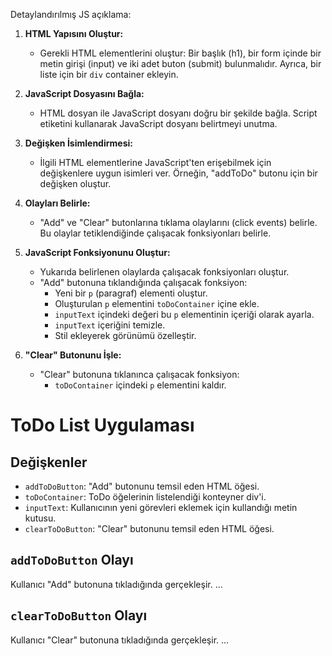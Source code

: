 Detaylandırılmış JS açıklama:

1. **HTML Yapısını Oluştur:**
   - Gerekli HTML elementlerini oluştur: Bir başlık (h1), bir form içinde bir metin girişi (input) ve iki adet buton (submit) bulunmalıdır. Ayrıca, bir liste için bir `div` container ekleyin.

2. **JavaScript Dosyasını Bağla:**
   - HTML dosyan ile JavaScript dosyanı doğru bir şekilde bağla. Script etiketini kullanarak JavaScript dosyanı belirtmeyi unutma.

3. **Değişken İsimlendirmesi:**
   - İlgili HTML elementlerine JavaScript'ten erişebilmek için değişkenlere uygun isimleri ver. Örneğin, "addToDo" butonu için bir değişken oluştur.

4. **Olayları Belirle:**
   - "Add" ve "Clear" butonlarına tıklama olaylarını (click events) belirle. Bu olaylar tetiklendiğinde çalışacak fonksiyonları belirle.

5. **JavaScript Fonksiyonunu Oluştur:**
   - Yukarıda belirlenen olaylarda çalışacak fonksiyonları oluştur.
   - "Add" butonuna tıklandığında çalışacak fonksiyon:
      - Yeni bir `p` (paragraf) elementi oluştur.
      - Oluşturulan `p` elementini `toDoContainer` içine ekle.
      - `inputText` içindeki değeri bu `p` elementinin içeriği olarak ayarla.
      - `inputText` içeriğini temizle.
      - Stil ekleyerek görünümü özelleştir.

6. **"Clear" Butonunu İşle:**
   - "Clear" butonuna tıklanınca çalışacak fonksiyon:
      - `toDoContainer` içindeki `p` elementini kaldır. 


# ToDo List Uygulaması

## Değişkenler
- `addToDoButton`: "Add" butonunu temsil eden HTML öğesi.
- `toDoContainer`: ToDo öğelerinin listelendiği konteyner div'i.
- `inputText`: Kullanıcının yeni görevleri eklemek için kullandığı metin kutusu.
- `clearToDoButton`: "Clear" butonunu temsil eden HTML öğesi.

## `addToDoButton` Olayı
Kullanıcı "Add" butonuna tıkladığında gerçekleşir.
...

## `clearToDoButton` Olayı
Kullanıcı "Clear" butonuna tıkladığında gerçekleşir.
...
